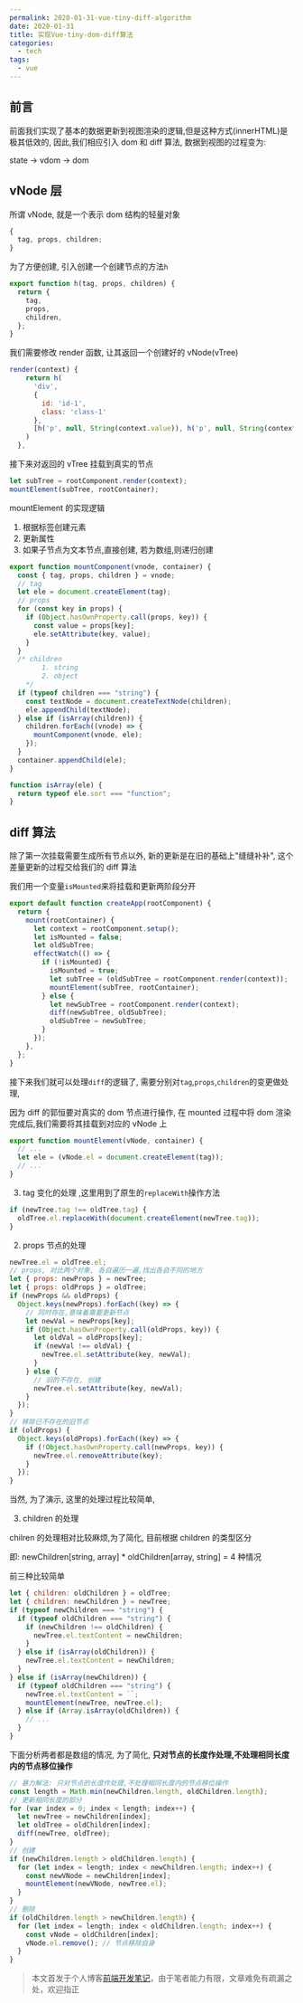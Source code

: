 ```yaml
---
permalink: 2020-01-31-vue-tiny-diff-algorithm
date: 2020-01-31
title: 实现Vue-tiny-dom-diff算法
categories:
  - tech
tags:
  - vue
---
```


## 前言

前面我们实现了基本的数据更新到视图渲染的逻辑,但是这种方式(innerHTML)是极其低效的, 因此,我们相应引入 dom 和 diff 算法, 数据到视图的过程变为:

state -> vdom -> dom

## vNode 层

所谓 vNode, 就是一个表示 dom 结构的轻量对象

```js
{
  tag, props, children;
}
```

为了方便创建, 引入创建一个创建节点的方法`h`

```js
export function h(tag, props, children) {
  return {
    tag,
    props,
    children,
  };
}
```

我们需要修改 render 函数, 让其返回一个创建好的 vNode(vTree)

```js
render(context) {
    return h(
      'div',
      {
        id: 'id-1',
        class: 'class-1'
      },
      [h('p', null, String(context.value)), h('p', null, String(context.value))]
    )
  },
```

接下来对返回的 vTree 挂载到真实的节点

```js
let subTree = rootComponent.render(context);
mountElement(subTree, rootContainer);
```

mountElement 的实现逻辑

1. 根据标签创建元素
2. 更新属性
3. 如果子节点为文本节点,直接创建, 若为数组,则递归创建

```js
export function mountComponent(vnode, container) {
  const { tag, props, children } = vnode;
  // tag
  let ele = document.createElement(tag);
  // props
  for (const key in props) {
    if (Object.hasOwnProperty.call(props, key)) {
      const value = props[key];
      ele.setAttribute(key, value);
    }
  }
  /* children
        1. string
        2. object
    */
  if (typeof children === "string") {
    const textNode = document.createTextNode(children);
    ele.appendChild(textNode);
  } else if (isArray(children)) {
    children.forEach((vnode) => {
      mountComponent(vnode, ele);
    });
  }
  container.appendChild(ele);
}

function isArray(ele) {
  return typeof ele.sort === "function";
}
```

## diff 算法

除了第一次挂载需要生成所有节点以外, 新的更新是在旧的基础上"缝缝补补", 这个差量更新的过程交给我们的 diff 算法

我们用一个变量`isMounted`来将挂载和更新两阶段分开

```js
export default function createApp(rootComponent) {
  return {
    mount(rootContainer) {
      let context = rootComponent.setup();
      let isMounted = false;
      let oldSubTree;
      effectWatch(() => {
        if (!isMounted) {
          isMounted = true;
          let subTree = (oldSubTree = rootComponent.render(context));
          mountElement(subTree, rootContainer);
        } else {
          let newSubTree = rootComponent.render(context);
          diff(newSubTree, oldSubTree);
          oldSubTree = newSubTree;
        }
      });
    },
  };
}
```

接下来我们就可以处理`diff`的逻辑了, 需要分别对`tag`,`props`,`children`的变更做处理,

因为 diff 的郭恒要对真实的 dom 节点进行操作, 在 mounted 过程中将 dom 渲染完成后,我们需要将其挂载到对应的 vNode 上

```js
export function mountElement(vNode, container) {
  // ...
  let ele = (vNode.el = document.createElement(tag));
  // ...
}
```

3. tag 变化的处理 ,这里用到了原生的`replaceWith`操作方法

```js
if (newTree.tag !== oldTree.tag) {
  oldTree.el.replaceWith(document.createElement(newTree.tag));
}
```

2. props 节点的处理

```js
newTree.el = oldTree.el;
// props, 对比两个对象, 各自遍历一遍,找出各自不同的地方
let { props: newProps } = newTree;
let { props: oldProps } = oldTree;
if (newProps && oldProps) {
  Object.keys(newProps).forEach((key) => {
    // 同时存在,意味着需要更新节点
    let newVal = newProps[key];
    if (Object.hasOwnProperty.call(oldProps, key)) {
      let oldVal = oldProps[key];
      if (newVal !== oldVal) {
        newTree.el.setAttribute(key, newVal);
      }
    } else {
      // 旧的不存在, 创建
      newTree.el.setAttribute(key, newVal);
    }
  });
}
// 移除已不存在的旧节点
if (oldProps) {
  Object.keys(oldProps).forEach((key) => {
    if (!Object.hasOwnProperty.call(newProps, key)) {
      newTree.el.removeAttribute(key);
    }
  });
}
```

当然, 为了演示, 这里的处理过程比较简单,

3. children 的处理

chilren 的处理相对比较麻烦,为了简化, 目前根据 children 的类型区分

即: newChildren[string, array] \* oldChildren[array, string] = 4 种情况

前三种比较简单

```js
let { children: oldChildren } = oldTree;
let { children: newChildren } = newTree;
if (typeof newChildren === "string") {
  if (typeof oldChildren === "string") {
    if (newChildren !== oldChildren) {
      newTree.el.textContent = newChildren;
    }
  } else if (isArray(oldChildren)) {
    newTree.el.textContent = newChildren;
  }
} else if (isArray(newChildren)) {
  if (typeof oldChildren === "string") {
    newTree.el.textContent = ``;
    mountElement(newTree, newTree.el);
  } else if (Array.isArray(oldChildren)) {
    // ...
  }
}
```

下面分析两者都是数组的情况, 为了简化, **只对节点的长度作处理,不处理相同长度内的节点移位操作**

```js
// 暴力解法: 只对节点的长度作处理,不处理相同长度内的节点移位操作
const length = Math.min(newChildren.length, oldChildren.length);
// 更新相同长度的部分
for (var index = 0; index < length; index++) {
  let newTree = newChildren[index];
  let oldTree = oldChildren[index];
  diff(newTree, oldTree);
}
// 创建
if (newChildren.length > oldChildren.length) {
  for (let index = length; index < newChildren.length; index++) {
    const newVNode = newChildren[index];
    mountElement(newVNode, newTree.el);
  }
}
// 删除
if (oldChildren.length > newChildren.length) {
  for (let index = length; index < oldChildren.length; index++) {
    const vNode = oldChildren[index];
    vNode.el.remove(); // 节点移除自身
  }
}
```


 
 
 > 本文首发于个人博客[前端开发笔记](https://github.com/chenxiaoyao6228/fe-notes)，由于笔者能力有限，文章难免有疏漏之处，欢迎指正